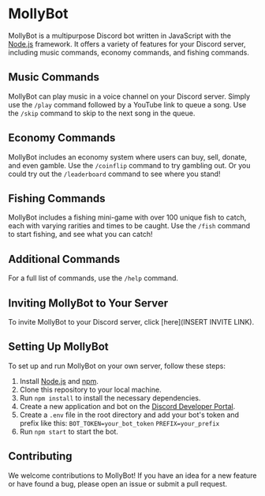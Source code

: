 # MollyBot

MollyBot is a multipurpose Discord bot written in JavaScript with the [Node.js](https://nodejs.org/) framework. It offers a variety of features for your Discord server, including music commands, economy commands, and fishing commands.

## Music Commands

MollyBot can play music in a voice channel on your Discord server. Simply use the `/play` command followed by a YouTube link to queue a song. Use the `/skip` command to skip to the next song in the queue.

## Economy Commands

MollyBot includes an economy system where users can buy, sell, donate, and even gamble. Use the `/coinflip` command to try gambling out. Or you could try out the `/leaderboard` command to see where you stand!

## Fishing Commands

MollyBot includes a fishing mini-game with over 100 unique fish to catch, each with varying rarities and times to be caught. Use the `/fish` command to start fishing, and see what you can catch!

## Additional Commands

For a full list of commands, use the `/help` command.

## Inviting MollyBot to Your Server

To invite MollyBot to your Discord server, click [here](INSERT INVITE LINK).

## Setting Up MollyBot

To set up and run MollyBot on your own server, follow these steps:

1. Install [Node.js](https://nodejs.org/) and [npm](https://www.npmjs.com/).
2. Clone this repository to your local machine.
3. Run `npm install` to install the necessary dependencies.
4. Create a new application and bot on the [Discord Developer Portal](https://discord.com/developers/applications).
5. Create a `.env` file in the root directory and add your bot's token and prefix like this:
`BOT_TOKEN=your_bot_token`
`PREFIX=your_prefix`
6. Run `npm start` to start the bot.

## Contributing

We welcome contributions to MollyBot! If you have an idea for a new feature or have found a bug, please open an issue or submit a pull request.
